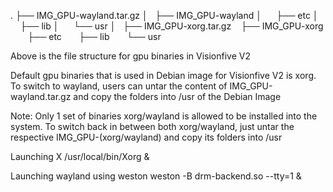 .
├── IMG_GPU-wayland.tar.gz
│   ├── IMG_GPU-wayland
│       ├── etc
│       ├── lib
│       └── usr
│   
├── IMG_GPU-xorg.tar.gz
    ├── IMG_GPU-xorg
        ├── etc
        ├── lib
        └── usr
   

Above is the file structure for gpu binaries in Visionfive V2

Default gpu binaries that is used in Debian image for Visionfive V2 is xorg.
To switch to wayland, users can untar the content of IMG_GPU-wayland.tar.gz and copy the folders into /usr of the Debian Image

Note: Only 1 set of binaries xorg/wayland is allowed to be installed into the system. 
To switch back in between both xorg/wayland, just untar the respective IMG_GPU-(xorg/wayland) and copy its folders into /usr

Launching X
/usr/local/bin/Xorg &


Launching wayland using weston
weston -B drm-backend.so --tty=1 &
